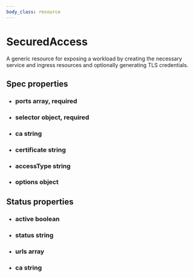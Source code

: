 ```yaml
---
body_class: resource
---
```


# SecuredAccess

<section>

A generic resource for exposing a workload by creating the
necessary service and ingress resources and optionally
generating TLS credentials.

</section>

<section>

## Spec properties

- <h3 id="ports">ports <span class="property-info">array, required</span></h3>

- <h3 id="selector">selector <span class="property-info">object, required</span></h3>

- <h3 id="ca">ca <span class="property-info">string</span></h3>

- <h3 id="certificate">certificate <span class="property-info">string</span></h3>

- <h3 id="accesstype">accessType <span class="property-info">string</span></h3>

- <h3 id="options">options <span class="property-info">object</span></h3>

</section>

<section>

## Status properties

- <h3 id="active">active <span class="property-info">boolean</span></h3>

- <h3 id="status">status <span class="property-info">string</span></h3>

- <h3 id="urls">urls <span class="property-info">array</span></h3>

- <h3 id="ca">ca <span class="property-info">string</span></h3>

</section>

